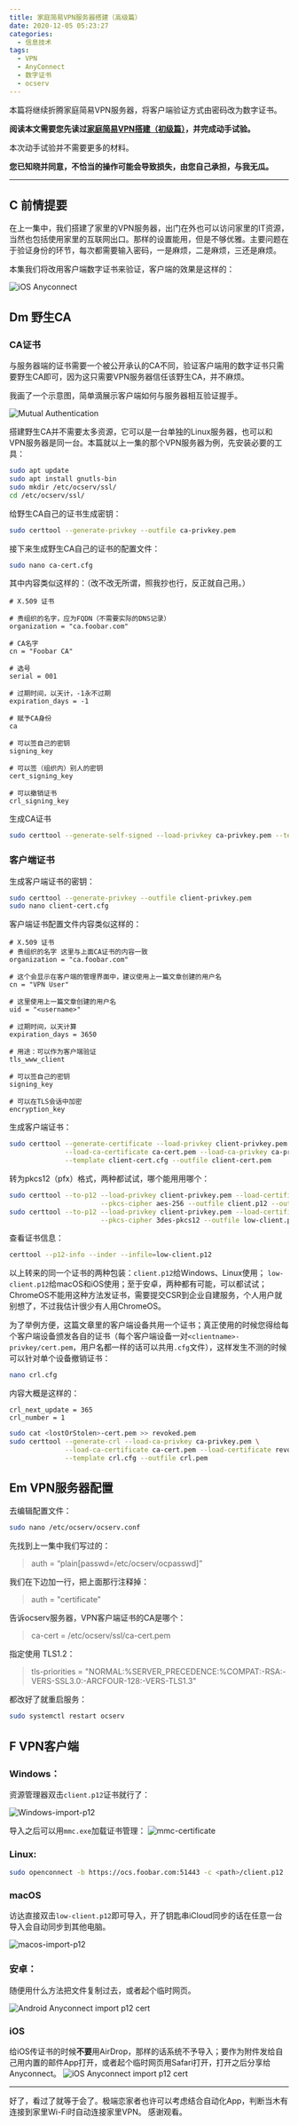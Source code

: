 ```yaml
---
title: 家庭简易VPN服务器搭建（高级篇）
date: 2020-12-05 05:23:27
categories:
  - 信息技术
tags:
  - VPN
  - AnyConnect
  - 数字证书
  - ocserv
---
```

本篇将继续折腾家庭简易VPN服务器，将客户端验证方式由密码改为数字证书。


<!-- more -->

**阅读本文需要您先读过[家庭简易VPN搭建（初级篇）](https://miyunda.com/ocsrv-basic/)，并完成动手试验。**

本次动手试验并不需要更多的材料。

**您已知晓并同意，不恰当的操作可能会导致损失，由您自己承担，与我无瓜。**

---

## C 前情提要
在上一集中，我们搭建了家里的VPN服务器，出门在外也可以访问家里的IT资源，当然也包括使用家里的互联网出口。那样的设置能用，但是不够优雅。主要问题在于验证身份的环节，每次都需要输入密码，一是麻烦，二是麻烦，三还是麻烦。

本集我们将改用客户端数字证书来验证，客户端的效果是这样的：

![iOS Anyconnect](https://cdn.miyunda.net/image/ios-anyconnect.gif)

## Dm 野生CA

### CA证书

与服务器端的证书需要一个被公开承认的CA不同，验证客户端用的数字证书只需要野生CA即可，因为这只需要VPN服务器信任该野生CA，并不麻烦。

我画了一个示意图，简单滴展示客户端如何与服务器相互验证握手。

![Mutual Authentication](https://cdn.miyunda.net/image/ocsrv-advanced-2021-11-29-19-27-54.png)

搭建野生CA并不需要太多资源，它可以是一台单独的Linux服务器，也可以和VPN服务器是同一台。本篇就以上一集的那个VPN服务器为例，先安装必要的工具：
```bash
sudo apt update
sudo apt install gnutls-bin
sudo mkdir /etc/ocserv/ssl/
cd /etc/ocserv/ssl/
```
给野生CA自己的证书生成密钥：
```bash
sudo certtool --generate-privkey --outfile ca-privkey.pem
```
接下来生成野生CA自己的证书的配置文件：
```bash
sudo nano ca-cert.cfg
```
其中内容类似这样的：（改不改无所谓，照我抄也行，反正就自己用。）
```
# X.509 证书

# 贵组织的名字，应为FQDN（不需要实际的DNS记录）
organization = "ca.foobar.com"

# CA名字
cn = "Foobar CA"

# 选号
serial = 001

# 过期时间，以天计，-1永不过期
expiration_days = -1

# 赋予CA身份
ca

# 可以签自己的密钥
signing_key

# 可以签（组织内）别人的密钥
cert_signing_key

# 可以撤销证书
crl_signing_key
```
生成CA证书
```bash
sudo certtool --generate-self-signed --load-privkey ca-privkey.pem --template ca-cert.cfg --outfile ca-cert.pem
```

### 客户端证书

生成客户端证书的密钥：
```bash
sudo certtool --generate-privkey --outfile client-privkey.pem
sudo nano client-cert.cfg
```
客户端证书配置文件内容类似这样的：
```
# X.509 证书
# 贵组织的名字 这里与上面CA证书的内容一致
organization = "ca.foobar.com"

# 这个会显示在客户端的管理界面中，建议使用上一篇文章创建的用户名
cn = "VPN User"

# 这里使用上一篇文章创建的用户名
uid = "<username>"

# 过期时间，以天计算
expiration_days = 3650

# 用途：可以作为客户端验证
tls_www_client

# 可以签自己的密钥
signing_key

# 可以在TLS会话中加密
encryption_key
```
生成客户端证书：
```bash
sudo certtool --generate-certificate --load-privkey client-privkey.pem \
              --load-ca-certificate ca-cert.pem --load-ca-privkey ca-privkey.pem \
              --template client-cert.cfg --outfile client-cert.pem
```
转为pkcs12（pfx）格式，两种都试试，哪个能用用哪个：
```bash
sudo certtool --to-p12 --load-privkey client-privkey.pem --load-certificate client-cert.pem \
                       --pkcs-cipher aes-256 --outfile client.p12 --outder
sudo certtool --to-p12 --load-privkey client-privkey.pem --load-certificate client-cert.pem \
                       --pkcs-cipher 3des-pkcs12 --outfile low-client.p12 --outder
```
查看证书信息：
```bash
certtool --p12-info --inder --infile=low-client.p12
```
以上转来的同一个证书的两种包装：`client.p12`给Windows、Linux使用； `low-client.p12`给macOS和iOS使用；至于安卓，两种都有可能，可以都试试；ChromeOS不能用这种方法发证书，需要提交CSR到企业自建服务，个人用户就别想了，不过我估计很少有人用ChromeOS。

为了举例方便，这篇文章里的客户端设备共用一个证书；真正使用的时候您得给每个客户端设备颁发各自的证书（每个客户端设备一对`<clientname>-privkey/cert.pem`，用户名都一样的话可以共用`.cfg`文件），这样发生不测的时候可以针对单个设备撤销证书：
```bash
nano crl.cfg
```
内容大概是这样的：
```
crl_next_update = 365
crl_number = 1
```

```bash
sudo cat <lostOrStolen>-cert.pem >> revoked.pem
sudo certtool --generate-crl --load-ca-privkey ca-privkey.pem \
              --load-ca-certificate ca-cert.pem --load-certificate revoked.pem \
              --template crl.cfg --outfile crl.pem
```

## Em VPN服务器配置

去编辑配置文件：
```bash
sudo nano /etc/ocserv/ocserv.conf
```
先找到上一集中我们写过的：
>auth = “plain[passwd=/etc/ocserv/ocpasswd]”

我们在下边加一行，把上面那行注释掉：
>auth = "certificate"

告诉ocserv服务器，VPN客户端证书的CA是哪个：
>ca-cert = /etc/ocserv/ssl/ca-cert.pem

指定使用 TLS1.2：
>tls-priorities = "NORMAL:%SERVER_PRECEDENCE:%COMPAT:-RSA:-VERS-SSL3.0:-ARCFOUR-128:-VERS-TLS1.3"

都改好了就重启服务：
```bash
sudo systemctl restart ocserv
```

## F VPN客户端

### Windows：
资源管理器双击`client.p12`证书就行了：

![Windows-import-p12](https://cdn.miyunda.net/image/ocsrv-advanced-2021-11-30-19-21-24.png)

导入之后可以用`mmc.exe`加载证书管理：
![mmc-certificate](https://cdn.miyunda.net/image/ocsrv-advanced-2021-11-30-20-44-42.png)

### Linux:
```bash
sudo openconnect -b https://ocs.foobar.com:51443 -c <path>/client.p12
``` 
### macOS

访达直接双击`low-client.p12`即可导入，开了钥匙串iCloud同步的话在任意一台导入会自动同步到其他电脑。

![macos-import-p12](https://cdn.miyunda.net/image/ocsrv-advanced-2021-11-30-21-46-04.png)

### 安卓：
随便用什么方法把文件复制过去，或者起个临时网页。

![Android Anyconnect import p12 cert](https://cdn.miyunda.net/image/android-import-p12.gif)

### iOS

给iOS传证书的时候**不要**用AirDrop，那样的话系统不予导入；要作为附件发给自己用内置的邮件App打开，或者起个临时网页用Safari打开，打开之后分享给Anyconnect。
![iOS Anyconnect import p12 cert](https://cdn.miyunda.net/image/ios-import-p12.gif)

---

好了，看过了就等于会了。极端恋家者也许可以考虑结合自动化App，判断当木有连接到家里Wi-Fi时自动连接家里VPN。
感谢观看。